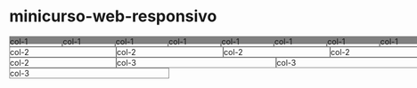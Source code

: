 # minicurso-web-responsivo

<!--
assim que comenta as coisa em html
-->

<html>
<head>
<title>Segundo Site</title>
<meta name="viewport" content= "width = device-width, initial-scale=1.0">
<style>


*{
	margin:0;
}
.container{
width:1140px;
background:gray;
}
.col-1{
width:8.33333333333333%;
float: left;
border: 1px solid grey;	
box-sizing: border-box;
}
.linhas{
margin-bottom: 20px;
}
.col-2{
width:16.66666666666667%;
float: left;
border: 1px solid grey;	
}
.col-3{
width:25%;
float: left;
border: 1px solid grey;
}

@media(max-width:480px){
	.col-1{
		width:50%
	}
	.col-2,
	.col-3
	{
	width:100%;
	}
	.container{
		width:100%
	}
}
</style>
</head>
<body>
	<div class="container">
		<div class = "linha">
			<div class = "col-1">col-1</div>
			<div class = "col-1">col-1</div>
			<div class = "col-1">col-1</div>
			<div class = "col-1">col-1</div>
			<div class = "col-1">col-1</div>
			<div class = "col-1">col-1</div>
			<div class = "col-1">col-1</div>
			<div class = "col-1">col-1</div>
			<div class = "col-1">col-1</div>
			<div class = "col-1">col-1</div>
			<div class = "col-1">col-1</div>
			<div class = "col-1">col-1</div>
		</div>
		<div class = "linha">
			<div class = "col-2">col-2</div>
			<div class = "col-2">col-2</div>
			<div class = "col-2">col-2</div>
			<div class = "col-2">col-2</div>
			<div class = "col-2">col-2</div>
			<div class = "col-2">col-2</div>			
		</div>
		<div class="linha">
			<div class = "col-3">col-3</div>
			<div class = "col-3">col-3</div>
			<div class = "col-3">col-3</div>
			<div class = "col-3">col-3</div>
		</div>
		
	</div>
</body>

</html>
